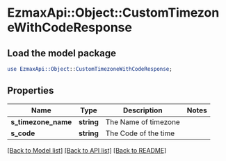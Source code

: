 # EzmaxApi::Object::CustomTimezoneWithCodeResponse

## Load the model package
```perl
use EzmaxApi::Object::CustomTimezoneWithCodeResponse;
```

## Properties
Name | Type | Description | Notes
------------ | ------------- | ------------- | -------------
**s_timezone_name** | **string** | The Name of timezone | 
**s_code** | **string** | The Code of the time | 

[[Back to Model list]](../README.md#documentation-for-models) [[Back to API list]](../README.md#documentation-for-api-endpoints) [[Back to README]](../README.md)


